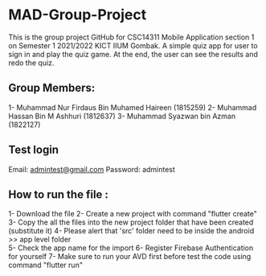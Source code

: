 # MAD-Group-Project
This is the group project GitHub for CSC14311 Mobile Application section 1 on Semester 1 2021/2022 KICT IIUM Gombak. A simple quiz app for user to sign in and play the quiz game. At the end, the user can see the results and redo the quiz.

## Group Members:
1- Muhammad Nur Firdaus Bin Muhamed Haireen (1815259)
2- Muhammad Hassan Bin M Ashhuri (1812637)
3- Muhammad Syazwan bin Azman (1822127)

## Test login
Email: admintest@gmail.com
Password: admintest

## How to run the file :
1- Download the file
2- Create a new project with command "flutter create"
3- Copy the all the files into the new project folder that have been created (substitute it)
4- Please alert that 'src' folder need to be inside the android >> app level folder  
5- Check the app name for the import
6- Register Firebase Authentication for yourself 
7- Make sure to run your AVD first before test the code using command "flutter run"
